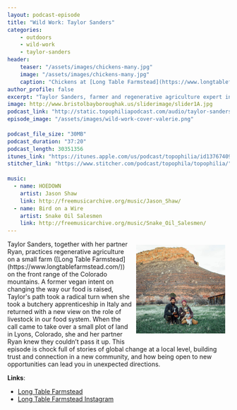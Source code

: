 ```yaml
---
layout: podcast-episode
title: "Wild Work: Taylor Sanders"
categories:
    - outdoors
    - wild-work
    - taylor-sanders
header:
    teaser: "/assets/images/chickens-many.jpg"
    image: "/assets/images/chickens-many.jpg"
    caption: "Chickens at [Long Table Farmstead](https://www.longtablefarmstead.com/)."
author_profile: false
excerpt: "Taylor Sanders, farmer and regenerative agriculture expert in Colorado."
image: http://www.bristolbayboroughak.us/sliderimage/slider1A.jpg
podcast_link: "http://static.topophiliapodcast.com/audio/taylor-sanders-wildwork-FINAL-1574709965.mp3"
episode_image: "/assets/images/wild-work-cover-valerie.png"

podcast_file_size: "30MB"
podcast_duration: "37:20"
podcast_length: 30351356
itunes_link: "https://itunes.apple.com/us/podcast/topophilia/id1376740928"
stitcher_link: "https://www.stitcher.com/podcast/topophila/topophilia/"

music:
  - name: HOEDOWN
    artist: Jason Shaw
    link: http://freemusicarchive.org/music/Jason_Shaw/
  - name: Bird on a Wire
    artist: Snake Oil Salesmen
    link: http://freemusicarchive.org/music/Snake_Oil_Salesmen/
---
```

<img style="float: right; padding: 10px" width="40%" src="/assets/images/taylor-ryan.jpg"/>
Taylor Sanders, together with her partner Ryan, practices regenerative agriculture on a small farm ([Long Table Farmstead](https://www.longtablefarmstead.com/)) on the front range of the Colorado mountains. A former vegan intent on changing the way our food is raised, Taylor's path took a radical turn when she took a butchery apprenticeship in Italy and returned with a new view on the role of livestock in our food system. When the call came to take over a small plot of land in Lyons, Colorado, she and her partner Ryan knew they couldn’t pass it up. This episode is chock full of stories of global change at a local level, building trust and connection in a new community, and how being open to new opportunities can lead you in unexpected directions.   


**Links**:

* [Long Table Farmstead](https://www.longtablefarmstead.com/)
* [Long Table Farmstead Instagram](https://www.instagram.com/longtablefarmstead/)
